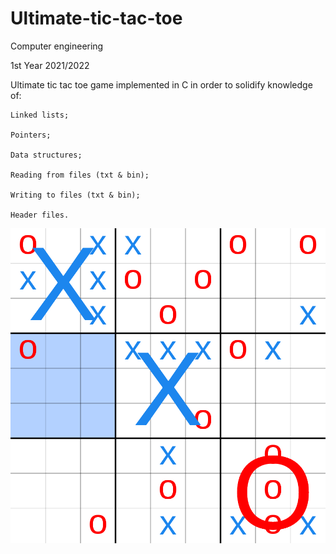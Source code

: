 # Ultimate-tic-tac-toe
Computer engineering 

1st Year
2021/2022

Ultimate tic tac toe game implemented in C in order to solidify knowledge of: 

    Linked lists;

    Pointers; 

    Data structures;

    Reading from files (txt & bin);

    Writing to files (txt & bin);

    Header files.



![alt text](https://github.com/Goord123/Ultimate-tic-tac-toe-2021-2022/blob/main/Incomplete_Ultimate_Tic-Tac-Toe_Board.png?raw=true)
